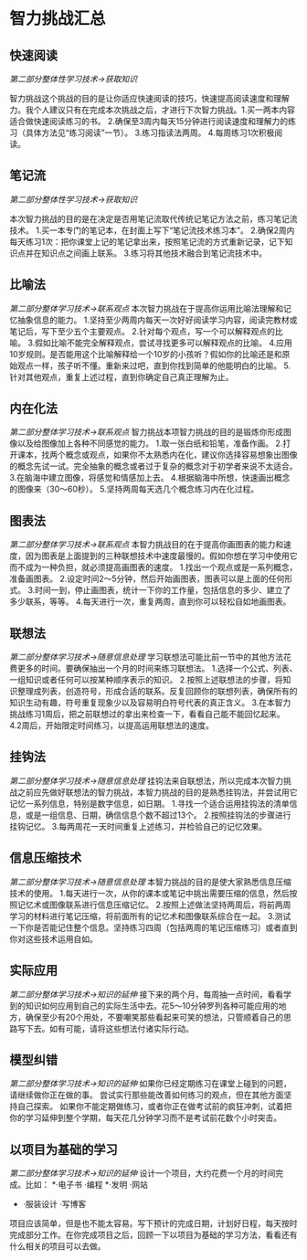 # 智力挑战汇总

## 快速阅读
*第二部分整体性学习技术->获取知识*

智力挑战这个挑战的目的是让你适应快速阅读的技巧，快速提高阅读速度和理解力。我个人建议只有在完成本次挑战之后，才进行下次智力挑战。1.买一两本内容适合做快速阅读练习的书。
2.确保至3周内每天15分钟进行阅读速度和理解力的练习（具体方法见“练习阅读”一节）。
3.练习指读法两周。
4.每周练习1次积极阅读。



## 笔记流
*第二部分整体性学习技术->获取知识*

本次智力挑战的目的是在决定是否用笔记流取代传统记笔记方法之前，练习笔记流技术。
1.买一本专门的笔记本，在封面上写下“笔记流技术练习本”。
2.确保2周内每天练习1次：把你课堂上记的笔记拿出来，按照笔记流的方式重新记录，记下知识点并在知识点之间画上联系。
3.练习将其他技术融合到笔记流技术中。


## 比喻法
*第二部分整体学习技术->联系观点*
本次智力挑战在于提高你运用比喻法理解和记忆抽象信息的能力。
1.坚持至少两周内每天一次好好阅读学习内容，阅读完教材或笔记后，写下至少五个主要观点。
2.针对每个观点，写一个可以解释观点的比喻。
3.假如比喻不能完全解释观点，尝试寻找更多可以解释观点的比喻。
4.应用10岁规则。是否能用这个比喻解释给一个10岁的小孩听？假如你的比喻还是和原始观点一样，孩子听不懂。重新来过吧，直到你找到简单的他能明白的比喻。
5.针对其他观点，重复上述过程，直到你确定自己真正理解为止。

## 内在化法
*第二部分整体学习技术->联系观点*
智力挑战本项智力挑战的目的是锻炼你形成图像以及给图像加上各种不同感觉的能力。
1.取一张白纸和铅笔，准备作画。
2.打开课本，找两个概念或观点，如果你不太熟悉内在化，建议你选择容易想象出图像的概念先试一试。完全抽象的概念或者过于复杂的概念对于初学者来说不太适合。
3.在脑海中建立图像，将感觉和情感加上去。
4.根据脑海中所想，快速画出概念的图像来（30～60秒）。
5.坚持两周每天选几个概念练习内在化过程。

## 图表法
*第二部分整体学习技术->联系观点*
本智力挑战目的在于提高你画图表的能力和速度，因为图表是上面提到的三种联想技术中速度最慢的。假如你想在学习中使用它而不成为一种负担，就必须提高画图表的速度。
1.找出一个观点或是一系列概念，准备画图表。
2.设定时间2～5分钟，然后开始画图表，图表可以是上面的任何形式。
3.时间一到，停止画图表，统计一下你的工作量，包括信息的多少、建立了多少联系，等等。
4.每天进行一次，重复两周，直到你可以轻松自如地画图表。

## 联想法
*第二部分整体学习技术->随意信息处理*
学习联想法可能比前一节中的其他方法花费更多的时间。要确保抽出一个月的时间来练习联想法。
1.选择一个公式、列表、一组知识或者任何可以按某种顺序表示的知识。
2.按照上述联想法的步骤，将知识整理成列表，创造符号，形成合适的联系。反复回顾你的联想列表，确保所有的知识生动有趣，符号重复现象少以及容易明白符号代表的真正含义。
3.在本智力挑战练习1周后，把之前联想过的拿出来检查一下，看看自己能不能回忆起来。
4.2周后，开始限定时间练习，以提高运用联想法的速度。

## 挂钩法
*第二部分整体学习技术->随意信息处理*
挂钩法来自联想法，所以完成本次智力挑战之前应先做好联想法的智力挑战，本智力挑战的目的是熟悉挂钩法，并尝试用它记忆一系列信息，特别是数字信息，如日期。
1.寻找一个适合运用挂钩法的清单信息，或是一组信息、日期，确信信息个数不超过13个。
2.按照挂钩法的步骤进行挂钩记忆。
3.每两周花一天时间重复上述练习，并检验自己的记忆效果。


## 信息压缩技术
*第二部分整体学习技术->随意信息处理*
本智力挑战的目的是使大家熟悉信息压缩技术的使用。
1.每天进行一次，从你的课本或笔记中挑出需要压缩的信息，然后按照记忆术或图像联系进行信息压缩记忆。
2.按照上述做法坚持两周后，将前两周学习的材料进行笔记压缩，将前面所有的记忆术和图像联系综合在一起。
3.测试一下你是否能记住整个信息。坚持练习四周（包括两周的笔记压缩练习）或者直到你对这些技术运用自如。

## 实际应用
*第二部分整体学习技术->知识的延伸*
接下来的两个月，每周抽一点时间，看看学到的知识如何应用到自己的实际生活中去。花5～10分钟罗列各种可能应用的地方，确保至少有20个用处，不要嘲笑那些看起来可笑的想法，只管顺着自己的思路写下去。如有可能，请将这些想法付诸实际行动。


## 模型纠错
*第二部分整体学习技术->知识的延伸*
如果你已经定期练习在课堂上碰到的问题，请继续做你正在做的事。
尝试实行那些能改善如何练习的观点，但在其他方面坚持自己探索。
如果你不能定期做练习，或者你正在做考试前的疯狂冲刺，试着把你的学习延伸到整个学期，每天花几分钟学习而不是考试前花数个小时突击。


## 以项目为基础的学习
*第二部分整体学习技术->知识的延伸*
设计一个项目，大约花费一个月的时间完成。比如：
*·电子书 ·编程
*·发明 ·网站
* ·服装设计 ·写博客
  
项目应该简单，但是也不能太容易。写下预计的完成日期，计划好日程，每天按时完成部分工作。在你完成项目之后，回顾一下以项目为基础的学习方法，看看还有什么相关的项目可以去做。












